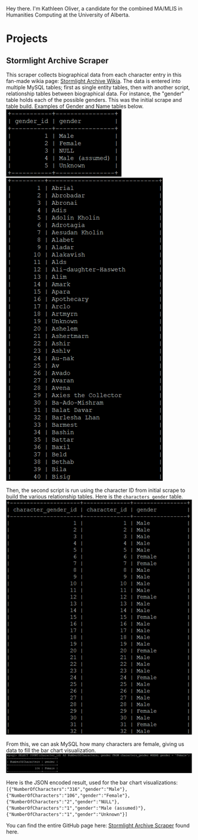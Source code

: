 Hey there. I'm Kathleen Oliver, a candidate for the combined MA/MLIS in Humanities Computing at the University of Alberta. 

# Projects

## Stormlight Archive Scraper
This scraper collects biographical data from each character entry in this fan-made wikia page: [Stormlight Archive Wikia](http://stormlightarchive.wikia.com/wiki/Category:Characters). The data is entered into multiple MySQL tables; first as single entity tables, then with another script, relationship tables between biographical data. 
For instance, the "gender" table holds each of the possible genders. This was the initial scrape and table build. Examples of Gender and Name tables below.  
![GenderTable screenshot](https://github.com/k-j-oliver/k-j-oliver.github.io/blob/master/GenderTable.png) ![NameTable screenshot](https://github.com/k-j-oliver/k-j-oliver.github.io/blob/master/NameTable.png)

Then, the second script is run using the character ID from initial scrape to build the various relationship tables. Here is the `characters_gender` table.
 ![CharacterGenderTable screenshot](https://github.com/k-j-oliver/k-j-oliver.github.io/blob/master/CharactersGenderTable.png)

From this, we can ask MySQL how many characters are female, giving us data to fill the bar chart visualization. 
![NumberOfCharactersGender screenshot](https://github.com/k-j-oliver/k-j-oliver.github.io/blob/master/NumberOfCharactersGender.png)

Here is the JSON encoded result, used for the bar chart visualizations:
`[{"NumberOfCharacters":"316","gender":"Male"},{"NumberOfCharacters":"106","gender":"Female"},{"NumberOfCharacters":"2","gender":"NULL"},{"NumberOfCharacters":"1","gender":"Male (assumed)"},{"NumberOfCharacters":"1","gender":"Unknown"}]`

You can find the entire GitHub page here: [Stormlight Archive Scraper](https://k-j-oliver.github.io/StormlightArchiveScraper/) found here.
